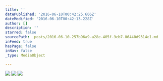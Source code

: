 ```yaml
---
title: ''
datePublished: '2016-06-10T00:42:25.666Z'
dateModified: '2016-06-10T00:42:13.228Z'
author: []
description: ''
starred: false
sourcePath: _posts/2016-06-10-257b96a9-a28e-405f-9cb7-06440d9314e1.md
inFeed: true
hasPage: false
inNav: false
_type: MediaObject

---
```

![](https://the-grid-user-content.s3-us-west-2.amazonaws.com/d721b07e-eb45-44ab-93fb-d60d0c31495b.jpg)
![](https://the-grid-user-content.s3-us-west-2.amazonaws.com/01c3f93c-5f66-4b34-ba91-49587c3ddb0a.jpg)
![](https://the-grid-user-content.s3-us-west-2.amazonaws.com/55d8326d-4c03-4520-8ec7-1b689b4a5dd0.jpg)